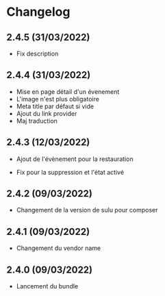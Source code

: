# Changelog

## 2.4.5 (31/03/2022)

- Fix description

## 2.4.4 (31/03/2022)

+ Mise en page détail d'un évenement
+ L'image n'est plus obligatoire
+ Meta title par défaut si vide
+ Ajout du link provider
+ Maj traduction

## 2.4.3 (12/03/2022)

+ Ajout de l'évènement pour la restauration
- Fix pour la suppression et l'état activé

## 2.4.2 (09/03/2022)

- Changement de la version de sulu pour composer

## 2.4.1 (09/03/2022)

- Changement du vendor name

## 2.4.0 (09/03/2022)

+ Lancement du bundle